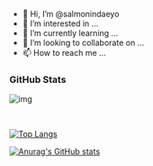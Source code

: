 - 👋 Hi, I’m @salmonindaeyo
- 👀 I’m interested in ...
- 🌱 I’m currently learning ...
- 💞️ I’m looking to collaborate on ...
- 📫 How to reach me ...

### GitHub Stats
![img](https://komarev.com/ghpvc/?username=salmonindaeyo&color=ff69b4)

<!-- ![](https://img.shields.io/github/followers/salmonindaeyo?style=plastic) -->
<br>

<!-- ![Anurag's github stats](https://github-readme-stats.vercel.app/api?username=salmonindaeyo&count_private=true) -->
[![Top Langs](https://github-readme-stats.vercel.app/api/top-langs/?username=salmonindaeyo&layout=compact&show_icons=true&theme=radical)](https://github.com/anuraghazra/github-readme-stats)

<link rel="stylesheet" href="https://cdn.jsdelivr.net/gh/devicons/devicon@v2.8.2/devicon.min.css">


[![Anurag's GitHub stats](https://github-readme-stats.vercel.app/api?username=salmonindaeyo&show_icons=true&theme=radical)](https://github.com/anuraghazra/github-readme-stats)
